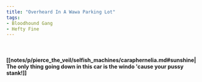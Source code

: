 ```yaml
---
title: "Overheard In A Wawa Parking Lot"
tags:
- Bloodhound Gang
- Hefty Fine
---
```

&nbsp;
#### [[notes/p/pierce_the_veil/selfish_machines/caraphernelia.md#sunshine|The only thing going down in this car is the windo 'cause your pussy stank!]]
